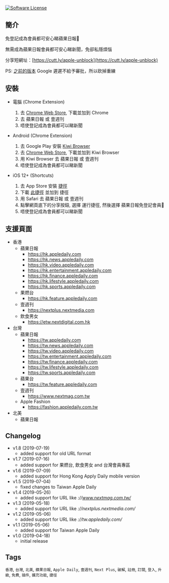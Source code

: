 [![Software License](https://img.shields.io/badge/license-MIT-brightgreen.svg)](LICENSE)

簡介
----
免登記成為會員都可安心睇蘋果日報🍎

無需成為蘋果日報會員都可安心睇新聞，免卻私隱煩惱

分享短網址：[https://cutt.ly/apple-unblock](https://cutt.ly/apple-unblock)

PS: [之前的版本](https://chrome.google.com/webstore/detail/%E8%98%8B%E6%9E%9C%E6%97%A5%E5%A0%B1%E5%85%8D%E7%99%BB%E8%A8%98%E6%9C%83%E5%93%A1/elngmnaookjhejalgphnloaknhibgblj) Google 遲遲不給予審批，所以砍掉重練

安裝
----
- 電腦 (Chrome Extension)
	1. 去 [Chrome Web Store](https://chrome.google.com/webstore/detail/%E8%98%8B%E6%9E%9C%E6%97%A5%E5%A0%B1%E5%85%8D%E7%99%BB%E8%A8%98%E6%9C%83%E5%93%A1/meakbkkjlpgdobafchgoppkninljcffn), 下載並加到 Chrome
	2. 去 蘋果日報 或 壹週刊
	3. 唔使登記成為會員都可以睇新聞

- Android (Chrome Extension)
	1. 去 Google Play 安裝 [Kiwi Browser](https://play.google.com/store/apps/details?id=com.kiwibrowser.browser)
	2. 去 [Chrome Web Store](https://chrome.google.com/webstore/detail/%E8%98%8B%E6%9E%9C%E6%97%A5%E5%A0%B1%E5%85%8D%E7%99%BB%E8%A8%98%E6%9C%83%E5%93%A1/meakbkkjlpgdobafchgoppkninljcffn), 下載並加到 Kiwi Browser
	3. 用 Kiwi Browser 去 蘋果日報 或 壹週刊
	4. 唔使登記成為會員都可以睇新聞

- iOS 12+ (Shortcuts)
	1. 去 App Store 安裝 [捷徑](https://apps.apple.com/hk/app/shortcuts/id915249334)
	2. 下載 [此捷徑](https://raw.githubusercontent.com/QuentinFung/appledaily-unblock/master/%E8%98%8B%E6%9E%9C%E6%97%A5%E5%A0%B1%E5%85%8D%E7%99%BB%E8%A8%98%E6%9C%83%E5%93%A1%F0%9F%8D%8E.shortcut) 並加到 捷徑
	3. 用 Safari 去 蘋果日報 或 壹週刊
	4. 點擊網頁底下的分享按鈕, 選擇 運行捷徑, 然後選擇 蘋果日報免登記會員🍎
	5. 唔使登記成為會員都可以睇新聞

支援頁面
----
- 香港
	- 蘋果日報
		- https://hk.appledaily.com
		- https://hk.news.appledaily.com
		- https://hk.video.appledaily.com
		- https://hk.entertainment.appledaily.com
		- https://hk.finance.appledaily.com
		- https://hk.lifestyle.appledaily.com
		- https://hk.sports.appledaily.com
	- 果燃台
		- https://hk.feature.appledaily.com
	- 壹週刊
		- https://nextplus.nextmedia.com
	- 飲食男女
		- https://etw.nextdigital.com.hk
- 台灣
	- 蘋果日報
		- https://tw.appledaily.com
		- https://tw.news.appledaily.com
		- https://tw.video.appledaily.com
		- https://tw.entertainment.appledaily.com
		- https://tw.finance.appledaily.com
		- https://tw.lifestyle.appledaily.com
		- https://tw.sports.appledaily.com
	- 蘋果台
		- https://tw.feature.appledaily.com
	- 壹週刊
		- https://www.nextmag.com.tw
	- Apple Fashion
		- https://fashion.appledaily.com.tw
- 北美
	- 蘋果日報

Changelog
----
- v1.8 (2019-07-19)
	- added support for old URL format
- v1.7 (2019-07-16)
	- added support for 果燃台, 飲食男女 and 台灣會員專區
- v1.6 (2019-07-09)
	- added support for Hong Kong Apply Daily mobile version
- v1.5 (2019-07-04)
	- fixed changes to Taiwan Apple Daily
- v1.4 (2019-05-26)
	- added support for URL like *://www.nextmag.com.tw/*
- v1.3 (2019-05-18)
	- added support for URL like *://nextplus.nextmedia.com/*
- v1.2 (2019-05-06)
	- added support for URL like *://tw.appledaily.com/*
- v1.1 (2019-05-06)
	- added support for Taiwan Apple Daily
- v1.0 (2019-04-18)
	- initial release

Tags
----
`香港`, `台灣`, `北美`, `蘋果日報`, `Apple Daily`, `壹週刊`, `Next Plus`, `破解`, `註冊`, `訂閱`, `登入`, `升級`, `免費`, `插件`, `擴充功能`, `捷徑`